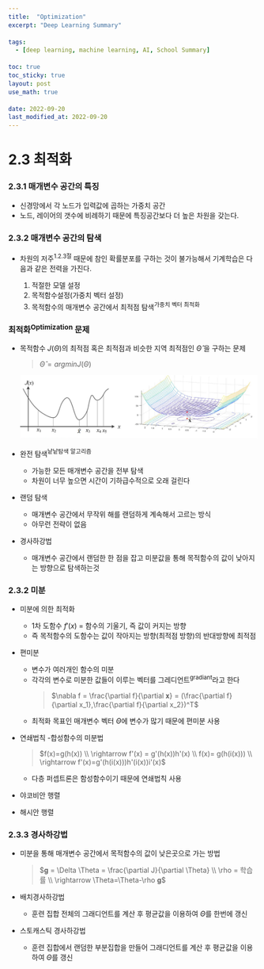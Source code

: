 ```yaml
---
title:  "Optimization"
excerpt: "Deep Learning Summary"

tags:
  - [deep learning, machine learning, AI, School Summary]

toc: true
toc_sticky: true
layout: post
use_math: true
 
date: 2022-09-20
last_modified_at: 2022-09-20
---
```


# 2.3 최적화

### **2.3.1 매개변수 공간의 특징**

- 신경망에서 각 노드가 입력값에 곱하는 가중치 공간
- 노드, 레이어의 갯수에 비례하기 때문에 특징공간보다 더 높은 차원을 갖는다.

### **2.3.2 매개변수 공간의 탐색**

- 차원의 저주<sup>1.2.3절</sup> 때문에 참인 확률분포를 구하는 것이 불가능해서 기계학습은 다음과 같은 전력을 가진다.
  
  1. 적절한 모델 설정
  2. 목적함수설정(가중치 벡터 설정)
  3. 목적함수의 매개변수 공간에서 최적점 탐색<sup>가중치 벡터 최적화</sup>



### **최적화<sup>Optimization</sup> 문제**

- 목적함수 $J(\Theta)$의 최적점 혹은 최적점과 비슷한 지역 최적점인 $\hat{\Theta}$ 을 구하는 문제
  > $\hat{\Theta}=argminJ(\Theta)$
  
    ![매개변수 공간에 최적해](/assets/img//%EB%A7%A4%EA%B0%9C%EB%B3%80%EC%88%98%EA%B3%B5%EA%B0%84%ED%83%90%EC%83%89.png)

- 완전 탐색<sup>낱낱탐색 알고리즘</sup>
  - 가능한 모든 매개변수 공간을 전부 탐색
  - 차원이 너무 높으면 시간이 기하급수적으로 오래 걸린다

- 랜덤 탐색
  - 매개변수 공간에서 무작위 해를 랜덤하게 계속해서 고르는 방식
  - 아무런 전략이 없음

- 경사하강법
  - 매개변수 공간에서 랜덤한 한 점을 잡고 미분값을 통해 목적함수의 값이 낮아지는 방향으로 탐색하는것

### 2.3.2 미분

- 미분에 의한 최적화
  - 1차 도함수 $f'(x)$ = 함수의 기울기, 즉 값이 커지는 방향
  - 즉 목적함수의 도함수는 값이 작아지는 방향(최적점 방향)의 반대방향에 최적점

- 편미분
  - 변수가 여러개인 함수의 미분
  - 각각의 변수로 미분한 값들이 이루는 벡터를 그레디언트<sup>gradiant</sup>라고 한다
    > $\nabla f = \frac{\partial f}{\partial 𝐱} = (\frac{\partial f}{\partial x_1},\frac{\partial f}{\partial x_2})^T$
  - 최적화 목표인 매개변수 벡터 $\Theta$에 변수가 많기 때문에 편미분 사용

- 연쇄법칙
  -합성함수의 미분법
    > $f(x)=g(h(x)) \\ \rightarrow f'(x) = g'(h(x))h'(x) \\ f(x)= g(h(i(x))) \\ \rightarrow f'(x)=g'(h(i(x)))h'(i(x))i'(x)$
  - 다층 퍼셉트론은 함성함수이기 때문에 연쇄법칙 사용

- 야코비안 행렬
- 해시안 행렬

### 2.3.3 경사하강법

- 미분을 통해 매개변수 공간에서 목적함수의 값이 낮은곳으로 가는 방법
   > $𝐠 = \Delta \Theta = \frac{\partial J}{\partial \Theta} \\ \rho =  학습률 \\ \rightarrow \Theta=\Theta-\rho 𝐠$



- 배치경사하강법
  - 훈련 집합 전체의 그래디언트를 계산 후 평균값을 이용하여 $\Theta$를 한번에 갱신

- 스토캐스틱 경사하강법
  - 훈련 집합에서 랜덤한 부분집합을 만들어 그래디언트를 계산 후 평균값을 이용하여 $\Theta$를 갱신
